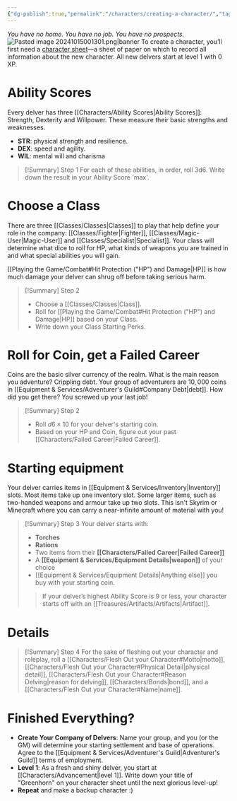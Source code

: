 ```yaml
---
{"dg-publish":true,"permalink":"/characters/creating-a-character/","tags":["Characters"],"created":"2025-01-02T11:24:07.224-05:00","updated":"2025-03-24T23:06:14.149-04:00"}
---
```


*You have no home.	You have no job.	You have no prospects.*
![Pasted image 20241015001301.png|banner](/img/user/zRSC/images/Pasted%20image%2020241015001301.png)
To create a character, you’ll first need a [character sheet](https://drive.google.com/file/d/1wec6VdSv-QKD93J8UrMkgssnu6l0cmcS/view?usp=sharing)—a sheet of paper on which to record all information about the new character. All new delvers start at level 1 with 0 XP. 
# Ability Scores
Every delver has three [[Characters/Ability Scores\|Ability Scores]]: Strength, Dexterity and Willpower. These measure their basic strengths and weaknesses. 
- **STR**: physical strength and resilience. 
- **DEX**: speed and agility. 
- **WIL**: mental will and charisma
>[!Summary] Step 1
>For each of these abilities, in order, roll 3d6. Write down the result in your Ability Score 'max'.
# Choose a Class
There are three [[Classes/Classes\|Classes]] to play that help define your role in the company: [[Classes/Fighter\|Fighter]], [[Classes/Magic-User\|Magic-User]] and [[Classes/Specialist\|Specialist]]. Your class will determine what dice to roll for HP, what kinds of weapons you are trained in and what special abilities you will gain.

[[Playing the Game/Combat#Hit Protection ("HP") and Damage\|HP]] is how much damage your delver can shrug off before taking serious harm.

>[!Summary] Step 2
>- Choose a [[Classes/Classes\|Class]].
>- Roll for [[Playing the Game/Combat#Hit Protection ("HP") and Damage\|HP]] based on your Class.
>- Write down your Class Starting Perks.
# Roll for Coin, get a Failed Career
Coins are the basic silver currency of the realm. What is the main reason you adventure? Crippling debt. Your group of adventurers are $10,000$ coins in [[Equipment & Services/Adventurer's Guild#Company Debt\|debt]].
How did you get there? You screwed up your last job!
>[!Summary] Step 2
>- Roll $d6 \times 10$ for your delver's starting coin. 
>- Based on your HP and Coin, figure out your past [[Characters/Failed Career\|Failed Career]].
# Starting equipment
Your delver carries items in [[Equipment & Services/Inventory\|Inventory]] slots. Most items take up one inventory slot. Some larger items, such as two-handed weapons and armour take up two slots. This isn't Skyrim or Minecraft where you can carry a near-infinite amount of material with you!
>[!Summary] Step 3
>Your delver starts with:
>- **Torches**
>- **Rations**
>- Two items from their **[[Characters/Failed Career\|Failed Career]]**
>- A **[[Equipment & Services/Equipment Details\|weapon]]** of your choice
>- [[Equipment & Services/Equipment Details\|Anything else]] you buy with your starting coin.
>
>>If your delver’s highest Ability Score is 9 or less, your character starts off with an [[Treasures/Artifacts/Artifacts\|Artifact]].

# Details
>[!Summary] Step 4
>For the sake of fleshing out your character and roleplay, roll a [[Characters/Flesh Out your Character#Motto\|motto]], [[Characters/Flesh Out your Character#Physical Detail\|physical detail]], [[Characters/Flesh Out your Character#Reason Delving\|reason for delving]], [[Characters/Bonds\|bond]], and a [[Characters/Flesh Out your Character#Name\|name]].

# Finished Everything?
- **Create Your Company of Delvers**: Name your group, and you (or the GM) will determine your starting settlement and base of operations. Agree to the [[Equipment & Services/Adventurer's Guild\|Adventurer's Guild]] terms of employment.
- **Level 1**: As a fresh and shiny delver, you start at [[Characters/Advancement\|level 1]]. Write down your title of "Greenhorn" on your character sheet until the next glorious level-up!
- **Repeat** and make a backup character :)


